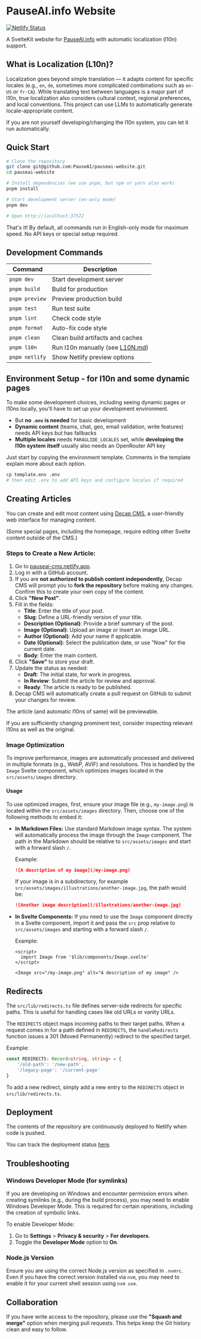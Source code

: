 # PauseAI.info Website

[![Netlify Status](https://api.netlify.com/api/v1/badges/628797a4-8d5a-4b5f-94d7-236b4604b23c/deploy-status)](https://app.netlify.com/sites/pauseai/deploys)

A SvelteKit website for [PauseAI.info](https://pauseai.info/) with automatic localization (l10n) support.

## What is Localization (L10n)?

Localization goes beyond simple translation — it adapts content for specific locales (e.g., `en`, `de`, sometimes more complicated combinations such as `en-US` or `fr-CA`). While translating text between languages is a major part of l10n, true localization also considers cultural context, regional preferences, and local conventions. This project can use LLMs to automatically generate locale-appropriate content.

If you are not yourself developing/changing the l10n system, you can let it run automatically.

## Quick Start

```bash
# Clone the repository
git clone git@github.com:PauseAI/pauseai-website.git
cd pauseai-website

# Install dependencies (we use pnpm, but npm or yarn also work)
pnpm install

# Start development server (en-only mode)
pnpm dev

# Open http://localhost:37572
```

That's it! By default, all commands run in English-only mode for maximum speed. No API keys or special setup required.

## Development Commands

| Command        | Description                                  |
| -------------- | -------------------------------------------- |
| `pnpm dev`     | Start development server                     |
| `pnpm build`   | Build for production                         |
| `pnpm preview` | Preview production build                     |
| `pnpm test`    | Run test suite                               |
| `pnpm lint`    | Check code style                             |
| `pnpm format`  | Auto-fix code style                          |
| `pnpm clean`   | Clean build artifacts and caches             |
| `pnpm l10n`    | Run l10n manually (see [L10N.md](./L10N.md)) |
| `pnpm netlify` | Show Netlify preview options                 |

## Environment Setup - for l10n and some dynamic pages

To make some development choices, including seeing dynamic pages or l10ns locally, you'll have to set up your development environment.

- But **no `.env` is needed** for basic development
- **Dynamic content** (teams, chat, geo, email validation, write features) needs API keys but has fallbacks
- **Multiple locales** needs `PARAGLIDE_LOCALES` set, while **developing the l10n system itself** usually also needs an OpenRouter API key

Just start by copying the environment template. Comments in the template explain more about each option.

```bash
cp template.env .env
# then edit .env to add API keys and configure locales if required
```

## Creating Articles

You can create and edit most content using [Decap CMS](https://pauseai-cms.netlify.app/), a user-friendly web interface for managing content.

(Some special pages, including the homepage, require editing other Svelte content outside of the CMS.)

### Steps to Create a New Article:

1. Go to [pauseai-cms.netlify.app](https://pauseai-cms.netlify.app/).
2. Log in with a GitHub account.
3. If you are **not authorized to publish content independently**, Decap CMS will prompt you to **fork the repository** before making any changes. Confirm this to create your own copy of the content.
4. Click **"New Post"**.
5. Fill in the fields:
   - **Title**: Enter the title of your post.
   - **Slug**: Define a URL-friendly version of your title.
   - **Description (Optional)**: Provide a brief summary of the post.
   - **Image (Optional)**: Upload an image or insert an image URL.
   - **Author (Optional)**: Add your name if applicable.
   - **Date (Optional)**: Select the publication date, or use "Now" for the current date.
   - **Body**: Enter the main content.
6. Click **"Save"** to store your draft.
7. Update the status as needed:
   - **Draft**: The initial state, for work in progress.
   - **In Review**: Submit the article for review and approval.
   - **Ready**: The article is ready to be published.
8. Decap CMS will automatically create a pull request on GitHub to submit your changes for review.

The article (and automatic l10ns of same) will be previewable.

If you are sufficiently changing prominent text, consider inspecting relevant l10ns as well as the original.

### Image Optimization

To improve performance, images are automatically processed and delivered in multiple formats (e.g., WebP, AVIF) and resolutions. This is handled by the `Image` Svelte component, which optimizes images located in the `src/assets/images` directory.

#### Usage

To use optimized images, first, ensure your image file (e.g., `my-image.png`) is located within the `src/assets/images` directory. Then, choose one of the following methods to embed it:

- **In Markdown Files:** Use standard Markdown image syntax. The system will automatically process the image through the `Image` component. The path in the Markdown should be relative to `src/assets/images` and start with a forward slash `/`.

  Example:

  ```markdown
  ![A description of my image](/my-image.png)
  ```

  If your image is in a subdirectory, for example `src/assets/images/illustrations/another-image.jpg`, the path would be:

  ```markdown
  ![Another image description](/illustrations/another-image.jpg)
  ```

- **In Svelte Components:** If you need to use the `Image` component directly in a Svelte component, import it and pass the `src` prop relative to `src/assets/images` and starting with a forward slash `/`.

  Example:

  ```svelte
  <script>
  	import Image from '$lib/components/Image.svelte'
  </script>

  <Image src="/my-image.png" alt="A description of my image" />
  ```

## Redirects

The `src/lib/redirects.ts` file defines server-side redirects for specific paths. This is useful for handling cases like old URLs or vanity URLs.

The `REDIRECTS` object maps incoming paths to their target paths. When a request comes in for a path defined in `REDIRECTS`, the `handleRedirects` function issues a 301 (Moved Permanently) redirect to the specified target.

Example:

```typescript
const REDIRECTS: Record<string, string> = {
	'/old-path': '/new-path',
	'/legacy-page': '/current-page'
}
```

To add a new redirect, simply add a new entry to the `REDIRECTS` object in `src/lib/redirects.ts`.

## Deployment

The contents of the repository are continuously deployed to Netlify when code is pushed.

You can track the deployment status [here](https://app.netlify.com/sites/pauseai/deploys).

## Troubleshooting

### Windows Developer Mode (for symlinks)

If you are developing on Windows and encounter permission errors when creating symlinks (e.g., during the build process), you may need to enable Windows Developer Mode. This is required for certain operations, including the creation of symbolic links.

To enable Developer Mode:

1.  Go to **Settings** > **Privacy & security** > **For developers**.
2.  Toggle the **Developer Mode** option to **On**.

### Node.js Version

Ensure you are using the correct Node.js version as specified in `.nvmrc`. Even if you have the correct version installed via `nvm`, you may need to enable it for your current shell session using `nvm use`.

## Collaboration

If you have write access to the repository, please use the **"Squash and merge"** option when merging pull requests. This helps keep the Git history clean and easy to follow.
